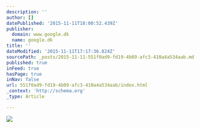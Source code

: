 ```yaml
---
description: ''
author: []
datePublished: '2015-11-11T18:00:52.439Z'
publisher:
  domain: www.google.dk
  name: google.dk
title: ''
dateModified: '2015-11-11T17:17:36.824Z'
sourcePath: _posts/2015-11-11-551f0ad9-fd19-4b09-afc3-410a4a534aab.md
published: true
inFeed: true
hasPage: true
inNav: false
url: 551f0ad9-fd19-4b09-afc3-410a4a534aab/index.html
_context: 'http://schema.org'
_type: Article

---
```

![](https://encrypted-tbn0.gstatic.com/images?q=tbn:ANd9GcSisDVmo1xkF5RPtJkM4ZUc2qvf9-1LzTTk_ZTvAyfMDnAJi1dfSw)
